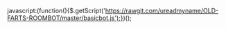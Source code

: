 javascript:(function(){$.getScript('https://rawgit.com/ureadmyname/OLD-FARTS-ROOMBOT/master/basicbot.js');})();
